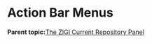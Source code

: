 # Action Bar Menus

**Parent topic:**[The ZIGI Current Repository Panel](zOS_ISPF_Git_Interface_Users_Guide_V3R0_the_zigi_current_repository_panel.html)

